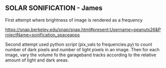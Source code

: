 SOLAR SONIFICATION - James
---------------

First attempt where brightness of image is rendered as a frequency

https://snap.berkeley.edu/snap/snap.html#present:Username=peanuts26&ProjectName=sonification_spaceapps

Second attempt used python script (pix_vals to frequencies.py) to count number of dark pixels and number of light pixels in an image. Then for each image, vary the volume fo the garageband tracks according to the relative amount of light and dark areas.




